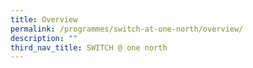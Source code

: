 ```yaml
---
title: Overview
permalink: /programmes/switch-at-one-north/overview/
description: ""
third_nav_title: SWITCH @ one north
---
```

